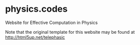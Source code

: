 physics.codes
=============

Website for Effective Computation in Physics

Note that the original template for this website may be found at 
http://html5up.net/telephasic